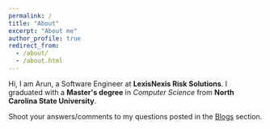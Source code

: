 ```yaml
---
permalink: /
title: "About"
excerpt: "About me"
author_profile: true
redirect_from: 
  - /about/
  - /about.html
---
```


Hi, I am Arun, a Software Engineer at **LexisNexis Risk Solutions**. I graduated with a **Master's degree** in *Computer Science* from **North Carolina State University**.

Shoot your answers/comments to my questions posted in the [Blogs](/blogs/) section.

<!-- Hi, I am Arun, a *Computer Science* graduate with a **Master's degree** from **North Carolina State University**. My academic pursuits and internships have given me exposure to the latest advancements in Data Science and Machine Learning. I have a passion for applying these technologies to solve business problems, and I am excited about the opportunities to make a positive impact. -->

<!-- - I like Software Development and Engineering.
- I like Machine Learning.
- I like Natural Language Processing. -->

<!-- I would love to combine all three of these to solve real-world problems and building applications. -->

<!-- My interests lies in the application of ML & NLP techniques. -->

<!-- During my master's at **North Carolina State University**, I worked as a **Research Assistant** researching on applying NLP techniques to find existing prejudices in Social Media. In another project, I lead the data collection procedures and improved the performance of an AI agent for solving algebra equations. During my internship at HPCC Systems - LexisNexis Risk Solutions, I gained hands-on experience in causal relations analysis and developed a toolkits. -->

<!-- My bachelor's degree from *PES University, Bangalore, India*, has given me a strong foundation in computer science and mathematics. During this study I was intrigued by the replication of human brain with the neural network and then later I choose machine learning became my area of interest. I have worked on various projects in the field of machine learning. -->

<!-- I would like to bring real-world change by leveraging data, ML, and NLP to build and develop software applications. -->

<!-- - You can find my <a href="https://arungaonkar.github.io/files/Resume_Arun_Gaonkar.pdf" target="_blank">Resume</a> here. -->
<!-- - PS: I respond faster to emails than other messages. -->

<!-- <hr/> -->

<!-- Relevant coursework
---

> **1. Natural Language Processing (CSC791)**  
> Learnt and applied concepts of lexicons, grammar (like CCG and CFG, Jurafsky's grammar), and entities. Explored different types of embeddings and parsing techniques. Processed computationally ill-suited and inefficient, high-dimensional, unstructured text data by implementing TF-IDF, LSTM, XLNet, RoBERTa, and SVM.  
As part of the course, I have implemented sarcasm detection, first by creating a dataset, then by using embedding and tokenization for pre-processing. Later used Bi-LSTM and RoBERTa for classification.([CODE](https://github.com/ArunGaonkar/Sarcasm-Detection))

> **2. Software Engineering (CSC510)**  
> Understood the basic software development life cycle and the different phases of software development. I have learned the different software design patterns and architecture principles. I have also used different software testing methods and tools. As a part of the course, developed a chatbot using REST API, nodeJs, and MongoDB to help developers by being the peesonalized code assistant.

> **3. Neural Networks (CSC591)**  
> Learnt the linear algebra and math principles behind neural architectures. Implemented different neural networks such as CNN, RNN, LSTM, and GAN. As part of the course, developed brain tumor detection in MRI images using CNN. ([CODE](https://github.com/ArunGaonkar/Brain-Tumor-Detection))

> **4. Automated Learning and Data Analysis (CSC522)**  
> Implemented some basic ML algorithms such as Linear and Logistic regression, RFC, and SVM. Understood the importance of data analysis and data visualization. As part of the course, completed a project on wildfire-cause prediction. ([CODE](https://github.com/ArunGaonkar/Wildfire-cause-prediction)) -->

<!-- <hr/> -->
<!-- Organizations
---
<p float="left">

  <img align="center" src="https://risk.lexisnexis.com/-/media/images/lnrs/logos/logo_lexis.png" width="100"/>
  <img align="center" src="https://hpccsystems.com/wp-content/uploads/2022/10/HPCC_Logo_0.png" width="100"/>
  <img align="center" src="https://brand.ncsu.edu/assets/logos/ncstate-brick-2x2-red-min.png" width="100"/> 
  #<img align="center" src="https://static3.mysiteserver.net/Images/PortCityJava/site/template/images/logo-lg.png" width="100"/> &nbsp;&nbsp;&nbsp;&nbsp;&nbsp;
  <img align="center" src="https://ieee-ras-pesu.github.io/website/assets/img/pesu-logo.png" width="100"/>
</p> -->

<!-- last updated: 2024-Apr-16 -->

